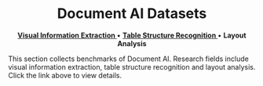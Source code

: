 <h1 align="center"> Document AI Datasets </h1>

<p align="center">
   <strong><a href="./datasets_vie.md">Visual Information Extraction </a></strong> •
   <strong> <a href="./datasets_tsr.md">Table Structure Recognition </a></strong> •
   <strong>Layout Analysis </a></strong>
</p>

This section collects benchmarks of Document AI. Research fields include visual information extraction, table structure recognition and layout analysis. Click the link above to view details.
